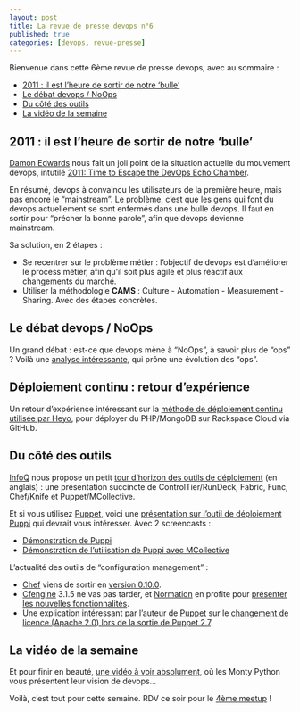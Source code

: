```yaml
---
layout: post
title: La revue de presse devops n°6
published: true
categories: [devops, revue-presse]
---
```


Bienvenue dans cette 6ème revue de presse devops, avec au sommaire :

-   [2011 : il est l’heure de sortir de notre ‘bulle’](#bulle)
-   [Le débat devops / NoOps](#noops)
-   [Du côté des outils](#tools)
-   [La vidéo de la semaine](#video)

2011 : il est l’heure de sortir de notre ‘bulle’
------------------------------------------------

[Damon Edwards](http://twitter.com/damonedwards) nous fait un joli point de la situation actuelle du mouvement devops, intutilé [2011: Time to Escape the DevOps Echo Chamber](http://www.agileweboperations.com/2011_escaping_devops_echo_chamber).

En résumé, devops à convaincu les utilisateurs de la première heure, mais pas encore le “mainstream”. Le problème, c’est que les gens qui font du devops actuellement se sont enfermés dans une bulle devops. Il faut en sortir pour “précher la bonne parole”, afin que devops devienne mainstream.

Sa solution, en 2 étapes :

-   Se recentrer sur le problème métier : l’objectif de devops est d’améliorer le process métier, afin qu’il soit plus agile et plus réactif aux changements du marché.
-   Utiliser la méthodologie **CAMS** : Culture - Automation - Measurement - Sharing. Avec des étapes concrètes.

Le débat devops / NoOps
-----------------------

Un grand débat : est-ce que devops mène à “NoOps”, à savoir plus de “ops” ? Voilà une [analyse intéressante](https://communities.bmc.com/communities/community/bsm_initiatives/data_center_automation/blog/2011/05/03/noops-no-way), qui prône une évolution des “ops”.

Déploiement continu : retour d’expérience
-----------------------------------------

Un retour d’expérience intéressant sur la [méthode de déploiement continu utilisée par Heyo](http://blog.heyo.com/how-heyo-deploys-software), pour déployer du PHP/MongoDB sur Rackspace Cloud via GitHub.

Du côté des outils
------------------

[InfoQ](http://www.infoq.com/) nous propose un petit [tour d’horizon des outils de déploiement](http://www.infoq.com/news/2011/05/unix-orchestration) (en anglais) : une présentation succincte de ControlTier/RunDeck, Fabric, Func, Chef/Knife et Puppet/MCollective.

Et si vous utilisez [Puppet](http://www.puppetlabs.com/puppet/introduction/), voici une [présentation sur l’outil de déploiement Puppi](http://www.slideshare.net/Alvagante/puppi-puppet-strings-to-the-shell) qui devrait vous intéresser. Avec 2 screencasts :

-   [Démonstration de Puppi](http://www.youtube.com/watch?v=GCO8gb37E2Q)
-   [Démonstration de l’utilisation de Puppi avec MCollective](http://www.youtube.com/watch?v=dZIMQ28Hz2Y)

L’actualité des outils de “configuration management” :

-   [Chef](http://www.opscode.com/chef/) viens de sortir en [version 0.10.0](http://www.opscode.com/blog/2011/05/02/chef-0-10-0-released/).
-   [Cfengine](http://www.cfengine.org/) 3.1.5 ne vas pas tarder, et [Normation](http://www.normation.com/) en profite pour [présenter les nouvelles fonctionnalités](http://blog.normation.com/2011/04/28/cfengine-3-1-5-is-nearly-out-what-can-we-expect-from-it/).
-   Une explication intéressant par l’auteur de [Puppet](http://www.puppetlabs.com/puppet/introduction/) sur le [changement de licence (Apache 2.0) lors de la sortie de Puppet 2.7](http://www.puppetlabs.com/blog/relicensing-puppet-to-apache-2-0/).

La vidéo de la semaine
----------------------

Et pour finir en beauté, [une vidéo à voir absolument](http://www.youtube.com/watch?v=RlsK7x9ID4w), où les Monty Python vous présentent leur vision de devops…

Voilà, c’est tout pour cette semaine. RDV ce soir pour le [4ème meetup](http://parisdevops.fr/meetups.html#meetup-4) !
